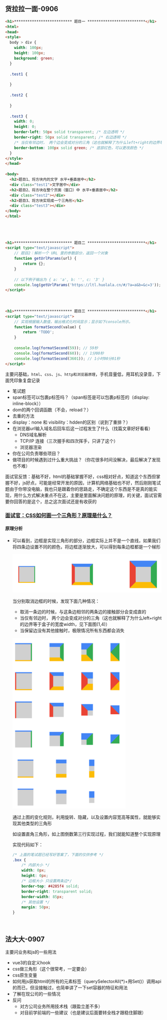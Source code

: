 ## 货拉拉一面-0906

```html
<h1>************************** 题目一 **************************</h1>
<html>
<head>
<style>
  body > div {
    width: 100px;
    height: 100px;
    background: green;
  }

  .test1 {
    
  }

  .test2 {
    
  }

  .test3 {
    width: 0;
    height: 0;
    border-left: 50px solid transparent; /* 左边透明 */
    border-right: 50px solid transparent; /* 右边透明 */
    /* 当仅有邻边时， 两个边会变成对分的三角（这也就解释了为什么left+right的边界等于盒子的宽度width） */
    border-bottom: 100px solid green; /* 底部红色，可以更改颜色 */
  }
</style>
</head>

<body>
  <h2>题目1、将方块内的文字 水平+垂直居中</h2>
  <div class="test1">文字居中</div>
  <h2>题目2、将方块在整个页面（窗口）中 水平+垂直居中</h2>
  <div class="test2"></div>
  <h2>题目3、将方块实现成一个三角形</h2>
  <div class="test3"></div>
</body>
</html>




<h1>************************** 题目二 **************************</h1>
<script type="text/javascript">
    // 题目2：解析一个 URL 里的参数部分，返回一个对象
    function getUrlParams(url) {
        return {};
    }

    // 以下例子输出为 { a: 'a', b: '', c: '3' }
    console.log(getUrlParams('https://ltl.huolala.cn/#/?a=a&b=&c=3'));
</script>



<h1>************************** 题目三 **************************</h1>
<script type="text/javascript">
    // 实现根据输入数值，输出格式化时间显示；显示如下console所示。
    function formatSecond(value) {
        return 'TODO';
    }

    console.log(formatSecond(59)); // 59秒
    console.log(formatSecond(60)); // 1分00秒
    console.log(formatSecond(3601)); // 1小时00分01秒
</script>
```

主要问基础，`html`、`css`、`js`、`http和浏览器原理`，手机音量低，用耳机没录音，下面凭印象复盘记录

- 笔试题
- span标签可以包裹p标签吗？（span标签是可以包裹p标签的（display: inline-block））
- dom的两个回调函数（不会，reload？）
- 去重的方法
- display：none 和 visibility：hdden的区别（说到了重排？）
- 在浏览器url输入域名后回车后这一过程发生了什么（找篇文章好好看看）
  - DNS域名解析
  - TCP/IP 连接（三次握手和四次挥手，只讲了这个）
  - 浏览器渲染
- 你在公司负责哪些项目？
- 做项目的时候遇到过什么重大挑战？（你花很多时间没解决，最后解决了发现也不难）

面试官反馈：基础不好，html的基础掌握不好，css相对好点，知道这个东西但掌握不好，js好点，可能是经常开发的原因，计算机网络基础也不好，然后刚刚笔试题由于你带没电脑，我也只是跟着你的思路走，不确定这个东西是不是真的能实现，用什么方式解决重点不在这，主要是里面解决问题的原理，的关键，面试官需要你回答的是这个，总之这次面试还是有收获的

### [面试官：CSS如何画一个三角形？原理是什么？](https://vue3js.cn/interview/css/triangle.html#%E4%B8%80%E3%80%81%E5%89%8D%E8%A8%80)

#### 原理分析

- 可以看到，边框是实现三角形的部分，边框实际上并不是一个直线，如果我们将四条边设置不同的颜色，将边框逐渐放大，可以得到每条边框都是一个梯形

  ![img](秋招面经.assets/78d4bd90-a27a-11eb-85f6-6fac77c0c9b3.png)

  当分别取消边框的时候，发现下面几种情况：

  - 取消一条边的时候，与这条边相邻的两条边的接触部分会变成直的
  - 当仅有邻边时， 两个边会变成对分的三角（这也就解释了为什么left+right的边界等于盒子的宽度width，见下面图(1,4)）
  - 当保留边没有其他接触时，极限情况所有东西都会消失

  ![img](秋招面经.assets/84586ef0-a27a-11eb-85f6-6fac77c0c9b3.png)

  通过上图的变化规则，利用旋转、隐藏，以及设置内容宽高等属性，就能够实现其他类型的三角形

  如设置直角三角形，如上图倒数第三行实现过程，我们就能知道整个实现原理

  实现代码如下：

  ```css
  /* 上面的笔试题已经写好答案了，下面的仅供参考 */
  .box {
      /* 内部大小 */
      width: 0px;
      height: 0px;
      /* 边框大小 只设置两条边*/
      border-top: #4285f4 solid;
      border-right: transparent solid;
      border-width: 85px; 
      /* 其他设置 */
      margin: 50px;
  }
  ```

​	

## 法大大-0907

主要问业务和js的一些用法

- vue3的自定义hook
- css做三角形（这个很常考，一定要会）
- css原生变量
- 如何用js获取html的所有的元素标签（querySelectorAll(*)+用Set()）调用api的而已，但没接触过，也简单讲了一下set容器的特征和用法
- 了解在现公司的一些情况
- 反问
  - 对方公司业务所用技术栈（跟盈立差不多）
  - 对目前学前端的一些建议（也是建议后面要转全栈才跟稳住脚跟）